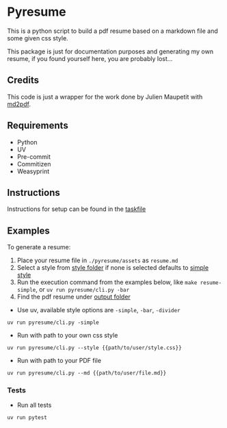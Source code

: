 # Pyresume

This is a python script to build a pdf resume based on a markdown file and some given css style.

This package is just for documentation purposes and generating my own resume, if you found yourself here, you are probably
lost...

## Credits

This code is just a wrapper for the work done by Julien Maupetit with [md2pdf](https://github.com/jmaupetit/md2pdf).

## Requirements

- Python
- UV
- Pre-commit
- Commitizen
- Weasyprint

## Instructions

Instructions for setup can be found in the [taskfile](./taskfile.yaml)

## Examples

To generate a resume:

1. Place your resume file in `./pyresume/assets` as `resume.md`
2. Select a style from [style folder](./pyresume/assets/styles/) if none is selected defaults to [simple style](pyresume/assets/styles/simple-style.css)
3. Run the execution command from the examples below, like `make resume-simple`, or `uv run pyresume/cli.py -bar`
4. Find the pdf resume under [output folder](./output)

- Use uv, available style options are `-simple`, `-bar`, `-divider`

```shell
uv run pyresume/cli.py -simple
```

- Run with path to your own css style

```shell
uv run pyresume/cli.py --style {{path/to/user/style.css}}
```

- Run with path to your PDF file

```shell
uv run pyresume/cli.py --md {{path/to/user/file.md}}
```

### Tests

- Run all tests

```shell
uv run pytest
```
